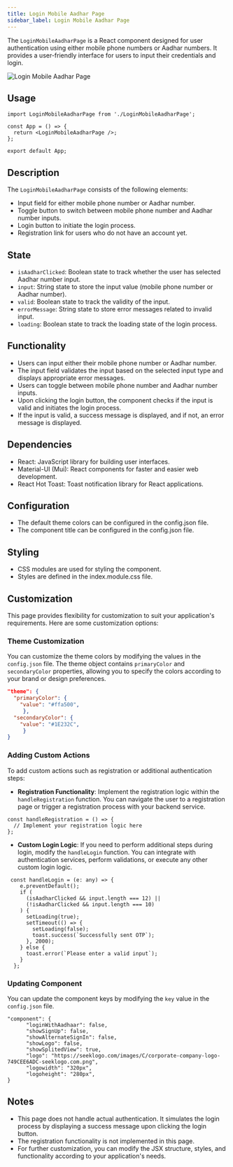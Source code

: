 ```yaml
---
title: Login Mobile Aadhar Page
sidebar_label: Login Mobile Aadhar Page
---
```


<head>
  <title> Login Mobile Aadhar Page </title>
  <meta name="description" content="your meta content goes here" />
</head>

The `LoginMobileAadharPage` is a React component designed for user authentication using either mobile phone numbers or Aadhar numbers. It provides a user-friendly interface for users to input their credentials and login.

<img src="/img/pages/loginMobileAadharPage.png" alt="Login Mobile Aadhar Page" />

## Usage

```tsx
import LoginMobileAadharPage from './LoginMobileAadharPage';

const App = () => {
  return <LoginMobileAadharPage />;
};

export default App;
```

## Description

The `LoginMobileAadharPage` consists of the following elements:

- Input field for either mobile phone number or Aadhar number.
- Toggle button to switch between mobile phone number and Aadhar number inputs.
- Login button to initiate the login process.
- Registration link for users who do not have an account yet.

## State

- `isAadharClicked`: Boolean state to track whether the user has selected Aadhar number input.
- `input`: String state to store the input value (mobile phone number or Aadhar number).
- `valid`: Boolean state to track the validity of the input.
- `errorMessage`: String state to store error messages related to invalid input.
- `loading`: Boolean state to track the loading state of the login process.

## Functionality

- Users can input either their mobile phone number or Aadhar number.
- The input field validates the input based on the selected input type and displays appropriate error messages.
- Users can toggle between mobile phone number and Aadhar number inputs.
- Upon clicking the login button, the component checks if the input is valid and initiates the login process.
- If the input is valid, a success message is displayed, and if not, an error message is displayed.

## Dependencies

- React: JavaScript library for building user interfaces.
- Material-UI (Mui): React components for faster and easier web development.
- React Hot Toast: Toast notification library for React applications.

## Configuration

- The default theme colors can be configured in the config.json file.
- The component title can be configured in the config.json file.

## Styling

- CSS modules are used for styling the component.
- Styles are defined in the index.module.css file.

## Customization

This page provides flexibility for customization to suit your application's requirements. Here are some customization options:

### Theme Customization

You can customize the theme colors by modifying the values in the `config.json` file. The theme object contains `primaryColor` and `secondaryColor` properties, allowing you to specify the colors according to your brand or design preferences.

```json
"theme": {
  "primaryColor": {
    "value": "#ffa500",
     },
  "secondaryColor": {
    "value": "#1E232C",
     }
}
```

### Adding Custom Actions

To add custom actions such as registration or additional authentication steps:

- **Registration Functionality**: Implement the registration logic within the `handleRegistration` function. You can navigate the user to a registration page or trigger a registration process with your backend service.

```
const handleRegistration = () => {
  // Implement your registration logic here
};
```

- **Custom Login Logic**: If you need to perform additional steps during login, modify the `handleLogin` function. You can integrate with authentication services, perform validations, or execute any other custom login logic.

```
 const handleLogin = (e: any) => {
    e.preventDefault();
    if (
      (isAadharClicked && input.length === 12) ||
      (!isAadharClicked && input.length === 10)
    ) {
      setLoading(true);
      setTimeout(() => {
        setLoading(false);
        toast.success(`Successfully sent OTP`);
      }, 2000);
    } else {
      toast.error(`Please enter a valid input`);
    }
  };
```

### Updating Component

You can update the component keys by modifying the `key` value in the `config.json` file.

```
"component": {
      "loginWithAadhaar": false,
      "showSignUp": false,
      "showAlternateSignIn": false,
      "showLogo": false,
      "showSplitedView": true,
      "logo": "https://seeklogo.com/images/C/corporate-company-logo-749CEE6ADC-seeklogo.com.png",
      "logowidth": "320px",
      "logoheight": "280px",
}
```

## Notes

- This page does not handle actual authentication. It simulates the login process by displaying a success message upon clicking the login button.
- The registration functionality is not implemented in this page.
- For further customization, you can modify the JSX structure, styles, and functionality according to your application's needs.
